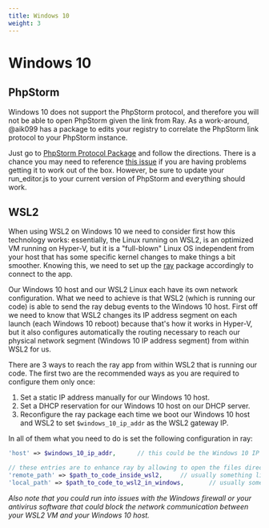 ```yaml
---
title: Windows 10
weight: 3
---
```

# Windows 10
## PhpStorm

Windows 10 does not support the PhpStorm protocol, and therefore you will not be able to open PhpStorm given the link from Ray. As a work-around, @aik099 has a package to edits your registry to correlate the PhpStorm link protocol to your PhpStorm instance.

Just go to [PhpStorm Protocol Package](https://github.com/aik099/PhpStormProtocol) and follow the directions.
There is a chance you may need to reference [this issue](https://github.com/aik099/PhpStormProtocol/issues/32) if you are having problems getting it to work out of the box.
However, be sure to update your run_editor.js to your current version of PhpStorm and everything should work.

## WSL2

When using WSL2 on Windows 10 we need to consider first how this technology works: essentially, the Linux running on WSL2, is an optimized VM running on Hyper-V, but it is a "full-blown" Linux OS independent from your host that has some specific kernel changes to make things a bit smoother. Knowing this, we need to set up the [ray](https://github.com/spatie/ray) package accordingly to connect to the app.

Our Windows 10 host and our WSL2 Linux each have its own network configuration. What we need to achieve is that WSL2 (which is running our code) is able to send the ray debug events to the Windows 10 host. First off we need to know that WSL2 changes its IP address segment on each launch (each Windows 10 reboot) because that's how it works in Hyper-V, but it also configures automatically the routing necessary to reach our physical network segment (Windows 10 IP address segment) from within WSL2 for us.

There are 3 ways to reach the ray app from within WSL2 that is running our code. The first two are the recommended ways as you are required to configure them only once:
1. Set a static IP address manually for our Windows 10 host.
2. Set a DHCP reservation for our Windows 10 host on our DHCP server.
3. Reconfigure the ray package each time we boot our Windows 10 host and WSL2 to set `$windows_10_ip_addr` as the WSL2 gateway IP.

In all of them what you need to do is set the following configuration in ray:

```php
'host' => $windows_10_ip_addr,      // this could be the Windows 10 IP address (1. and 2.) or the WSL2 gateway IP address (3. which you would have to change on each reboot)

// these entries are to enhance ray by allowing to open the files directly in your editor
'remote_path' => $path_to_code_inside_wsl2,     // usually something like /home/spatie/code/my-project
'local_path' => $path_to_code_to_wsl2_in_windows,       // usually something like \\\\wsl$\\Ubuntu\\home\\spatie\\code\\my-project      <- don't forget to escape the \ if using double-quotes like in the example
```

_Also note that you could run into issues with the Windows firewall or your antivirus software that could block the network communication between your WSL2 VM and your Windows 10 host._
